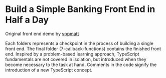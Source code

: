 # Build a Simple Banking Front End in Half a Day

Original front end demo by [vppmatt](https://github.com/vppmatt)

Each folders represents a checkpoint in the process of building a single front end. The final folder (7-callback-functions) contains the finished front end.
Inspired by a problem-based learning approach, TypeScript fundamentals are not covered in isolation, but introduced when they become necessary to the task at hand.
Comments in the code signify the introduction of a new TypeScript concept.


